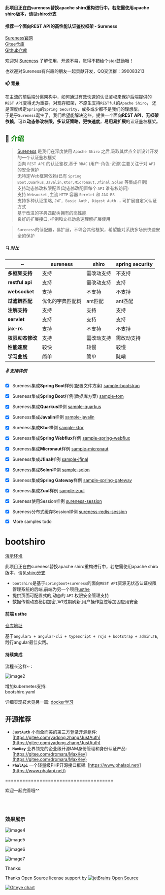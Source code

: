 **此项目正在由sureness替换apache shiro重构进行中，若您需使用apache shiro版本，请见[shiro分支](https://gitee.com/tomsun28/bootshiro/tree/shiro/)**

#### 推荐一个面向REST API的高性能认证鉴权框架 - Sureness    

[Sureness官网](https://su.usthe.com)   
[Gitee仓库](https://gitee.com/dromara/sureness)   
[Github仓库](https://github.com/dromara/sureness)    

欢迎对 [Sureness](https://github.com/dromara/sureness) 了解使用，开源不易，觉得不错给个star鼓励哦！    

也欢迎对Sureness有兴趣的朋友一起贡献开发，QQ交流群：390083213    

#### 📫 背景

在主流的前后端分离架构中，如何通过有效快速的认证鉴权来保护后端提供的`REST API`变得尤为重要。对现存框架，不原生支持`RESTful`的`Apache Shiro`，
还是深度绑定`Spring`的`Spring Security`，或多或少都不是我们的理想型。   
于是乎`Sureness`诞生了，我们希望能解决这些，提供一个面向**REST API**，**无框架依赖**，可以**动态修改权限**，**多认证策略**，**更快速度**，**易用易扩展**的认证鉴权框架。

## 🎡 <font color="green">介绍</font>

> [Sureness](https://github.com/dromara/sureness) 是我们在深度使用 `Apache Shiro` 之后,吸取其优点全新设计开发的一个认证鉴权框架     
> 面向 `REST API` 的认证鉴权,基于 `RBAC` (用户-角色-资源)主要关注于对 `API` 的安全保护     
> 无特定Web框架依赖(已有 `Spring Boot,Quarkus,Javalin,Ktor,Micronaut,Jfinal,Solon` 等集成样例)     
> 支持动态修改权限配置(动态修改配置每个 `API` 谁有权访问)   
> 支持 `Websocket` ,主流 `HTTP` 容器 `Servlet` 和 `JAX-RS`       
> 支持多种认证策略, `JWT, Basic Auth, Digest Auth` ... 可扩展自定义认证方式      
> 基于改进的字典匹配树拥有的高性能      
> 良好的扩展接口, 样例和文档助急速理解扩展使用

> `Sureness`的低配置，易扩展，不耦合其他框架，希望能对系统多场景快速安全的保护

##### 🔍 对比

| ~         | sureness | shiro | spring security |
| ---       | ---      | ---   | ---  |
| **多框架支持**  | 支持      | 需改动支持   | 不支持 |
| **restful api** | 支持 | 需改动支持   | 支持 |
| **websocket** | 支持 | 不支持   | 不支持 |
| **过滤链匹配**  | 优化的字典匹配树 | ant匹配 | ant匹配 |
| **注解支持**    | 支持      | 支持      | 支持 |
| **servlet**    | 支持      | 支持      | 支持|
| **jax-rs**     | 支持      | 不支持    | 不支持|
| **权限动态修改** | 支持 | 需改动支持 | 需改动支持|
| **性能速度** | 较快 | 较慢 | 较慢|
| **学习曲线** | 简单 | 简单 | 陡峭|

##### ✌ 支持样例

- [x] Sureness集成**Spring Boot**样例(配置文件方案) [sample-bootstrap](https://gitee.com/dromara/sureness/tree/master/sample-bootstrap)
- [x] Sureness集成**Spring Boot**样例(数据库方案) [sample-tom](https://gitee.com/dromara/sureness/tree/master/sample-tom)
- [x] Sureness集成**Quarkus**样例 [sample-quarkus](https://gitee.com/dromara/sureness/tree/master/samples/quarkus-sureness)
- [x] Sureness集成**Javalin**样例 [sample-javalin](https://gitee.com/dromara/sureness/tree/master/samples/javalin-sureness)
- [x] Sureness集成**Ktor**样例 [sample-ktor](https://gitee.com/dromara/sureness/tree/master/samples/ktor-sureness)
- [x] Sureness集成**Spring Webflux**样例 [sample-spring-webflux](https://gitee.com/dromara/sureness/tree/master/samples/spring-webflux-sureness)
- [x] Sureness集成**Micronaut**样例 [sample-micronaut](https://gitee.com/dromara/sureness/tree/master/samples/micronaut-sureness)
- [x] Sureness集成**Jfinal**样例 [sample-jfinal](https://gitee.com/dromara/sureness/tree/master/samples/jfinal-sureness)
- [x] Sureness集成**Solon**样例 [sample-solon](https://gitee.com/dromara/sureness/tree/master/samples/solon-sureness)
- [x] Sureness集成**Spring Gateway**样例 [sample-spring-gateway](https://gitee.com/dromara/sureness/tree/master/samples/spring-gateway-sureness)
- [x] Sureness集成**Zuul**样例 [sample-zuul](https://gitee.com/dromara/sureness/tree/master/samples/zuul-sureness)
- [x] Sureness使用Session样例 [sureness-session](https://gitee.com/dromara/sureness/tree/master/samples/sureness-session)
- [x] Sureness分布式缓存Session样例 [sureness-redis-session](https://gitee.com/dromara/sureness/tree/master/samples/sureness-redis-session)
- [x] More samples todo


# bootshiro

[演示环境](http://47.110.55.246)

此项目正在由sureness替换apache shiro重构进行中，若您需使用apache shiro版本，请见[shiro分支](https://gitee.com/tomsun28/bootshiro/tree/shiro/)   

- ```bootshiro```是基于```springboot+sureness```的面向```REST API```资源无状态认证权限管理系统的后端,前端为另一个项目[usthe](https://gitee.com/tomsun28/usthe)  
- 提供页面可配置式的,动态的 ```API``` 权限安全管理支持  
- 数据传输动态秘钥加密,```JWT```过期刷新,用户操作监控等加固应用安全  





#### 前端 usthe   

[仓库地址](https://gitee.com/tomsun28/usthe)  

基于```angular5 + angular-cli + typeScript + rxjs + bootstrap + adminLTE```,践行angular最佳实践。

#### 持续集成  

流程长这样~：    

![image2](/image/image2.PNG)    

增加kubernetes支持:  
bootshiro.yaml

详细实现技术见另一篇:  [docker学习](https://segmentfault.com/a/1190000013088818)


## 开源推荐   

* **```JustAuth```** 小而全而美的第三方登录开源组件: [https://gitee.com/yadong.zhang/JustAuth](https://gitee.com/yadong.zhang/JustAuth)   
* **```MaxKey```** 业界领先的企业级开源IAM身份管理和身份认证产品: [https://gitee.com/dromara/MaxKey](https://gitee.com/dromara/MaxKey)    
* **```PhalApi```** 一个轻量级PHP开源接口框架: [https://www.phalapi.net/](https://www.phalapi.net/)       




======================================

欢迎一起完善哦^^  

<br>
<br>

### 效果展示  

![image4](/image/image4.PNG)   

![image5](/image/image5.PNG)   

![image6](/image/image6.PNG)   

![image7](/image/image7.PNG)   



Thanks:

Thanks Open Source license support by   [![jetBrains Open Source](/image/jetbrains.svg)](https://www.jetbrains.com/?from=bootshiro)
<br>

[![Giteye chart](https://chart.giteye.net/gitee/tomsun28/bootshiro/C99BWU39.png)](https://giteye.net/chart/C99BWU39)   